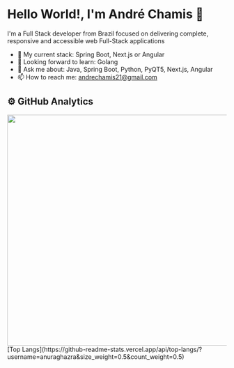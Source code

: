 # Hello World!, I'm André Chamis 👋

I'm a Full Stack developer from Brazil focused on delivering complete, responsive and accessible web Full-Stack applications

- 🌱 My current stack: Spring Boot, Next.js or Angular
- 🔭 Looking forward to learn: Golang
- 💬 Ask me about: Java, Spring Boot, Python, PyQT5, Next.js, Angular
- 📫 How to reach me: andrechamis21@gmail.com

## ⚙️ GitHub Analytics
<div align="center" dir="auto">
  <a href="https://github.com/anuraghazra/convoychat" target="blank">
    <img width="530em" align="center" src="https://github-readme-stats.vercel.app/api/top-langs/?username=afchamis21&layout=compact&theme=algolia&card_width=445px&&size_weight=0.5&count_weight=0.5" style="max-width: 100%;">
  </a>
</div>
[Top Langs](https://github-readme-stats.vercel.app/api/top-langs/?username=anuraghazra&size_weight=0.5&count_weight=0.5)

